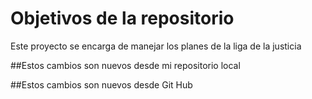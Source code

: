 # Objetivos de la repositorio

Este proyecto se encarga de manejar los planes de la liga de la justicia


##Estos cambios son nuevos desde mi repositorio local

##Estos cambios son nuevos desde Git Hub
